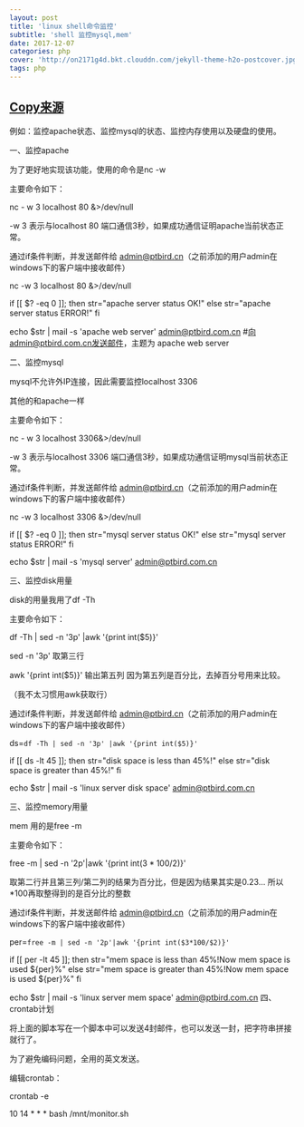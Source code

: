 ```yaml
---
layout: post
title: 'linux shell命令监控'
subtitle: 'shell 监控mysql,mem'
date: 2017-12-07
categories: php
cover: 'http://on2171g4d.bkt.clouddn.com/jekyll-theme-h2o-postcover.jpg'
tags: php
---
```


## [Copy来源](http://www.ptbird.cn/server-monitor-shell-mail-warning.html)

例如：监控apache状态、监控mysql的状态、监控内存使用以及硬盘的使用。

一、监控apache

为了更好地实现该功能，使用的命令是nc -w

主要命令如下：

nc - w 3 localhost 80 &>/dev/null

-w 3 表示与localhost 80 端口通信3秒，如果成功通信证明apache当前状态正常。

通过if条件判断，并发送邮件给 admin@ptbird.cn（之前添加的用户admin在windows下的客户端中接收邮件）

 

nc -w 3 localhost 80 &>/dev/null

if [[ $? -eq 0 ]]; then
	str="apache server status OK!"
else
	str="apache server status ERROR!"
fi

echo $str | mail -s 'apache web server' admin@ptbird.com.cn
#向admin@ptbird.com.cn发送邮件，主题为 apache web server
 

二、监控mysql

mysql不允许外IP连接，因此需要监控localhost 3306

其他的和apache一样

主要命令如下：

nc - w 3 localhost 3306&>/dev/null

-w 3 表示与localhost 3306 端口通信3秒，如果成功通信证明mysql当前状态正常。

通过if条件判断，并发送邮件给 admin@ptbird.cn（之前添加的用户admin在windows下的客户端中接收邮件）

 

nc -w 3 localhost 3306 &>/dev/null

if [[ $? -eq 0 ]]; then
	str="mysql server status OK!"
else
	str="mysql server status ERROR!"
fi

echo $str | mail -s 'mysql server' admin@ptbird.com.cn
 

三、监控disk用量

disk的用量我用了df -Th

主要命令如下：

df -Th | sed -n '3p' |awk '{print int($5)}'

sed -n '3p' 取第三行

awk '{print int($5)}'   输出第五列 因为第五列是百分比，去掉百分号用来比较。

（我不太习惯用awk获取行）

通过if条件判断，并发送邮件给 admin@ptbird.cn（之前添加的用户admin在windows下的客户端中接收邮件）

ds=`df -Th | sed -n '3p' |awk '{print int($5)}'`

if [[ ds -lt 45 ]]; then
	str="disk space is less than 45%!"
else
	str="disk space is greater than 45%!"
fi

echo $str | mail -s 'linux server disk space' admin@ptbird.com.cn
 

三、监控memory用量

mem 用的是free -m

主要命令如下：

free -m | sed -n '2p'|awk '{print int($3*100/$2)}'

取第二行并且第三列/第二列的结果为百分比，但是因为结果其实是0.23... 所以*100再取整得到的是百分比的整数

通过if条件判断，并发送邮件给 admin@ptbird.cn（之前添加的用户admin在windows下的客户端中接收邮件）

per=`free -m | sed -n '2p'|awk '{print int($3*100/$2)}'`

if [[ per -lt 45 ]]; then
	str="mem space is less than 45%!Now mem space is used ${per}%"
else
	str="mem space is greater than 45%!Now mem space is used ${per}%"
fi

echo $str | mail -s 'linux server mem space' admin@ptbird.com.cn
四、crontab计划

将上面的脚本写在一个脚本中可以发送4封邮件，也可以发送一封，把字符串拼接就行了。

为了避免编码问题，全用的英文发送。

编辑crontab：

crontab -e 

10 14 * * * bash /mnt/monitor.sh
